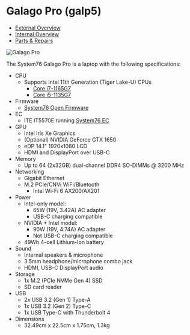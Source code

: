 # Galago Pro (galp5)

- [External Overview](./external-overview.md)
- [Internal Overview](./internal-overview.md)
- [Parts & Repairs](./repairs.md)

![Galago Pro](./img/galp5.png)

The System76 Galago Pro is a laptop with the following specifications:

- CPU
    - Supports Intel 11th Generation (Tiger Lake-U) CPUs
        - [Core i7-1165G7](https://ark.intel.com/content/www/us/en/ark/products/208921/intel-core-i7-1165g7-processor-12m-cache-up-to-4-70-ghz-with-ipu.html)
        - [Core i5-1135G7](https://ark.intel.com/content/www/us/en/ark/products/208922/intel-core-i5-1135g7-processor-8m-cache-up-to-4-20-ghz-with-ipu.html)
- Firmware
    - [System76 Open Firmware](https://github.com/system76/firmware-open)
- EC
    - ITE IT5570E running [System76 EC](https://github.com/system76/ec)
- GPU
    - Intel Iris Xe Graphics
    - (Optional) NVIDIA GeForce GTX 1650
    - eDP 14.1" 1920x1080 LCD
    - HDMI and DisplayPort over USB-C
- Memory
    - Up to 64 (2x32GB) dual-channel DDR4 SO-DIMMs @ 3200 MHz
- Networking
    - Gigabit Ethernet
    - M.2 PCIe/CNVi WiFi/Bluetooth
        - Intel Wi-Fi 6 AX200/AX201
- Power
    - Intel-only model:
        - 65W (19V, 3.42A) AC adapter
        - USB-C charging compatible
    - NVIDIA + Intel model:
        - 90W (19V, 4.74A) AC adapter
        - Not USB-C charging compatible
    - 49Wh 4-cell Lithium-Ion battery
- Sound
    - Internal speakers & microphone
    - 3.5mm headphone/microphone combo jack
    - HDMI, USB-C DisplayPort audio
- Storage
    - 1x M.2 (PCIe NVMe Gen 4) SSD
    - SD card reader
- USB
    - 2x USB 3.2 (Gen 1) Type-A
    - 1x USB 3.2 (Gen 2) Type-C
    - 1x USB Type-C with Thunderbolt 4
- Dimensions
    - 32.49cm x 22.5cm x 1.75cm, 1.3kg
